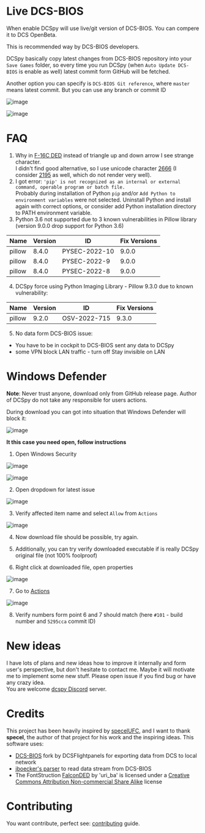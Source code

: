 # Live DCS-BIOS
When enable DCSpy will use live/git version of DCS-BIOS. You can compere it to DCS OpenBeta. 

This is recommended way by DCS-BIOS developers. 

DCSpy basically copy latest changes from DCS-BIOS repository into your `Save Games` folder, so every time you run DCSpy (when `Auto Update DCS-BIOS` is enable as well) latest commit form GitHub will be fetched.

Another option you can specify is `DCS-BIOS Git reference`, where `master` means latest commit. But you can use any branch or commit ID

![image](https://github.com/emcek/dcspy/assets/475312/7d1da9db-a123-456f-bf7a-78d70344ba8c)

![image](https://github.com/emcek/dcspy/assets/475312/f02d9027-abb5-4f54-924d-22d21730f811)

# FAQ
1. Why in [F-16C DED](https://i.imgur.com/Hr0kmFV.jpg) instead of triangle up and down arrow I see strange character.   
   I didn't find good alternative, so I use unicode character [2666](https://www.fileformat.info/info/unicode/char/2195/index.htm) (I consider [2195](https://www.fileformat.info/info/unicode/char/2195/index.htm) as well, which do not render very well).
2. I got error: `'pip' is not recognized as an internal or external command, operable program or batch file.`  
   Probably during installation of Python `pip` and/or `Add Python to environment variables` were not selected. Uninstall Python and install again with correct options, or consider add Python installation directory to PATH environment variable.
3. Python 3.6 not supported due to 3 known vulnerabilities in Pillow library (version 9.0.0 drop support for Python 3.6)

| Name   | Version | ID            | Fix Versions |
|--------| --------|---------------|--------------|
| pillow | 8.4.0   | PYSEC-2022-10 | 9.0.0        |
| pillow | 8.4.0   | PYSEC-2022-9  | 9.0.0        |
| pillow | 8.4.0   | PYSEC-2022-8  | 9.0.0        |

4. DCSpy force using Python Imaging Library - Pillow 9.3.0 due to known vulnerability:

| Name   | Version | ID           | Fix Versions |
|--------|---------|--------------|--------------|
| pillow | 9.2.0   | OSV-2022-715 | 9.3.0        |

5. No data form DCS-BIOS issue:
  * You have to be in cockpit to DCS-BIOS sent any data to DCSpy
  * some VPN block LAN traffic - turn off Stay invisible on LAN

# Windows Defender
**Note**: Never trust anyone, download only from GitHub release page. Author of DCSpy do not take any responsible for users actions.

During download you can got into situation that Windows Defender will block it:

![image](https://github.com/emcek/dcspy/assets/475312/d6a5dfa1-7494-46dd-a568-925076f44831)

**It this case you need open, follow instructions**
1. Open Windows Security

![image](https://github.com/emcek/dcspy/assets/475312/8cf72801-d841-444c-87d5-37c7deb1413a)

![image](https://github.com/emcek/dcspy/assets/475312/60ce7c72-2b13-469e-8270-70dac03b8c28)

2. Open dropdown for latest issue

![image](https://github.com/emcek/dcspy/assets/475312/a5eb4770-3e5d-4d28-80a5-5c1c84a24bf4)  

3. Verify affected item name and select `Allow` from `Actions`

![image](https://github.com/emcek/dcspy/assets/475312/41a750ce-ef76-463c-a733-9715e3c125f5)  

4. Now download file should be possible, try again.

5. Additionally, you can try verify downloaded executable if is really DCSpy original file (not 100% foolproof)

6. Right click at downloaded file, open properties

![image](https://github.com/emcek/dcspy/assets/475312/f63b4a9b-9c64-4099-b6dd-0ffd02f7f4a4)

7. Go to [Actions](https://github.com/emcek/dcspy/actions)

![image](https://github.com/emcek/dcspy/assets/475312/a0d88222-618a-4bd5-b130-2f8c1e644ac5)

8. Verify numbers form point 6 and 7 should match (here `#101` - build number and `5295cca` commit ID)

# New ideas
I have lots of plans and new ideas how to improve it internally and form user's perspective, but don't hesitate to contact me. Maybe it will motivate me to implement some new stuff. Please open issue if you find bug or have any crazy idea.  
You are welcome [dcspy Discord](https://discord.gg/SP5Yjx3) server. 

# Credits
This project has been heavily inspired by [specelUFC](https://github.com/specel/specelUFC), and I want to thank **specel**, the author of that project for his work and the inspiring ideas. This software uses:
* [DCS-BIOS](https://github.com/DCSFlightpanels/dcs-bios) fork by DCSFlightpanels for exporting data from DCS to local network
* [jboecker's parser](https://github.com/jboecker/python-dcs-bios-example) to read data stream from DCS-BIOS
* The FontStruction [FalconDED](https://fontstruct.com/fontstructions/show/1014500) by 'uri_ba' is licensed under a [Creative Commons Attribution Non-commercial Share Alike](http://creativecommons.org/licenses/by-nc-sa/3.0/) license

# Contributing
You want contribute, perfect see: [contributing](https://github.com/emcek/dcspy/blob/master/CONTRIBUTING.md) guide.
